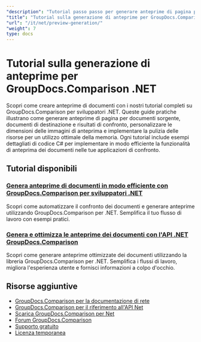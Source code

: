 ```yaml
---
"description": "Tutorial passo passo per generare anteprime di pagina per documenti di origine, di destinazione e risultanti utilizzando GroupDocs.Comparison per .NET."
"title": "Tutorial sulla generazione di anteprime per GroupDocs.Comparison .NET"
"url": "/it/net/preview-generation/"
"weight": 7
type: docs
---
```

# Tutorial sulla generazione di anteprime per GroupDocs.Comparison .NET

Scopri come creare anteprime di documenti con i nostri tutorial completi su GroupDocs.Comparison per sviluppatori .NET. Queste guide pratiche illustrano come generare anteprime di pagina per documenti sorgente, documenti di destinazione e risultati di confronto, personalizzare le dimensioni delle immagini di anteprima e implementare la pulizia delle risorse per un utilizzo ottimale della memoria. Ogni tutorial include esempi dettagliati di codice C# per implementare in modo efficiente la funzionalità di anteprima dei documenti nelle tue applicazioni di confronto.

## Tutorial disponibili

### [Genera anteprime di documenti in modo efficiente con GroupDocs.Comparison per sviluppatori .NET](./generate-document-previews-groupdocs-comparison-net/)
Scopri come automatizzare il confronto dei documenti e generare anteprime utilizzando GroupDocs.Comparison per .NET. Semplifica il tuo flusso di lavoro con esempi pratici.

### [Genera e ottimizza le anteprime dei documenti con l'API .NET GroupDocs.Comparison](./optimize-document-previews-groupdocs-comparison-dotnet/)
Scopri come generare anteprime ottimizzate dei documenti utilizzando la libreria GroupDocs.Comparison per .NET. Semplifica i flussi di lavoro, migliora l'esperienza utente e fornisci informazioni a colpo d'occhio.

## Risorse aggiuntive

- [GroupDocs.Comparison per la documentazione di rete](https://docs.groupdocs.com/comparison/net/)
- [GroupDocs.Comparison per il riferimento all'API Net](https://reference.groupdocs.com/comparison/net/)
- [Scarica GroupDocs.Comparison per Net](https://releases.groupdocs.com/comparison/net/)
- [Forum GroupDocs.Comparison](https://forum.groupdocs.com/c/comparison)
- [Supporto gratuito](https://forum.groupdocs.com/)
- [Licenza temporanea](https://purchase.groupdocs.com/temporary-license/)